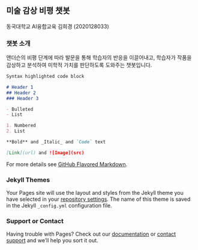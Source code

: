 ## 미술 감상 비평 챗봇

동국대학교 AI융합교육 김희경 (2020128033)

### 챗봇 소개

앤더슨의 비평 단계에 따라 발문을 통해 학습자의 반응을 이끌어내고, 학습자가 작품을 감상하고 분석하여 미학적 가치를 판단하도록 도와주는 챗봇입니다.

```markdown
Syntax highlighted code block

# Header 1
## Header 2
### Header 3

- Bulleted
- List

1. Numbered
2. List

**Bold** and _Italic_ and `Code` text

[Link](url) and ![Image](src)
```

For more details see [GitHub Flavored Markdown](https://guides.github.com/features/mastering-markdown/).

### Jekyll Themes

Your Pages site will use the layout and styles from the Jekyll theme you have selected in your [repository settings](https://github.com/khk4300/CriticBot/settings/pages). The name of this theme is saved in the Jekyll `_config.yml` configuration file.

### Support or Contact

Having trouble with Pages? Check out our [documentation](https://docs.github.com/categories/github-pages-basics/) or [contact support](https://support.github.com/contact) and we’ll help you sort it out.

